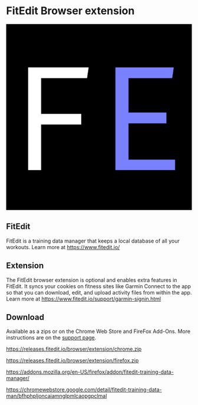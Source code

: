 # FitEdit Browser extension

![FitEdit Logo](FE.png)

## FitEdit

FitEdit is a training data manager that keeps a local database of all your workouts. Learn more at https://www.fitedit.io/

## Extension

The FitEdit browser extension is optional and enables extra features in FitEdit. It syncs your cookies on fitness sites like Garmin Connect to the app so that you can download, edit, and upload activity files from within the app. Learn more at https://www.fitedit.io/support/garmin-signin.html

## Download

Available as a zips or on the Chrome Web Store and FireFox Add-Ons. More instructions are on the [support page](https://www.fitedit.io/support/garmin-signin.html).

https://releases.fitedit.io/browser/extension/chrome.zip

https://releases.fitedit.io/browser/extension/firefox.zip

https://addons.mozilla.org/en-US/firefox/addon/fitedit-training-data-manager/

https://chromewebstore.google.com/detail/fitedit-training-data-man/bfhphpljoncaiamnglpmlcaopgpclmal
